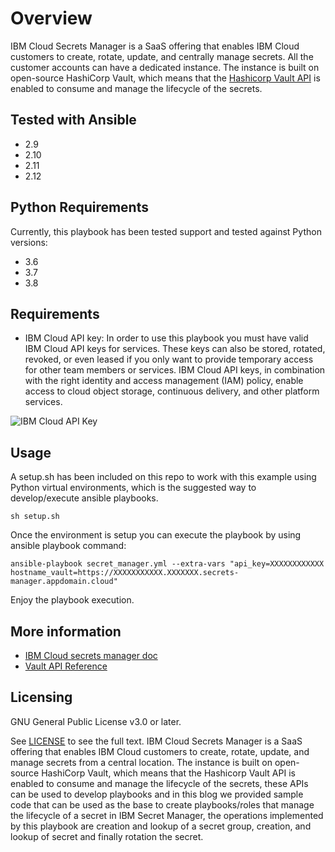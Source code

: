 # Overview

IBM Cloud Secrets Manager is a SaaS offering that enables IBM Cloud customers to create, rotate, update, and centrally manage secrets. All the customer accounts can have a dedicated instance. The instance is built on open-source HashiCorp Vault, which means that the [Hashicorp Vault API](https://cloud.ibm.com/docs/secrets-manager?topic=secrets-manager-vault-api) is enabled to consume and manage the lifecycle of the secrets.

## Tested with Ansible

* 2.9
* 2.10
* 2.11
* 2.12

## Python Requirements

Currently, this playbook has been tested support and tested against Python versions:
* 3.6
* 3.7
* 3.8

## Requirements

* IBM Cloud API key: In order to use this playbook you must have valid  IBM Cloud API keys for services. These keys can also be stored, rotated, revoked, or even leased if you only want to provide temporary access for other team members or services. IBM Cloud API keys, in combination with the right identity and access management (IAM) policy, enable access to cloud object storage, continuous delivery, and other platform services.

![IBM Cloud API Key](https://1.cms.s81c.com/sites/default/files/2020-10/Secrets%20Manager_624X351%403x-100.jpg)

## Usage
A setup.sh has been included on this repo to work with this example using Python virtual environments, which is the suggested way to develop/execute ansible playbooks.

```
sh setup.sh
```

Once the environment is setup you can execute the playbook by using ansible playbook command:
```
ansible-playbook secret_manager.yml --extra-vars "api_key=XXXXXXXXXXXX hostname_vault=https://XXXXXXXXXXX.XXXXXXX.secrets-manager.appdomain.cloud"
```

Enjoy the playbook execution. 

## More information

- [IBM Cloud secrets manager doc](https://cloud.ibm.com/docs/secrets-manager?topic=secrets-manager-what-is-secret&interface=ui)   
- [Vault API Reference](https://cloud.ibm.com/docs/secrets-manager?topic=secrets-manager-vault-api#vault-api-login)   

## Licensing

GNU General Public License v3.0 or later.

See [LICENSE](https://www.gnu.org/licenses/gpl-3.0.txt) to see the full text.
IBM Cloud Secrets Manager is a SaaS offering that enables IBM Cloud customers to create, rotate, update, and manage secrets from a central location. The instance is built on open-source HashiCorp Vault, which means that the Hashicorp Vault API is enabled to consume and manage the lifecycle of the secrets, these APIs can be used to develop playbooks and in this blog we provided sample code that can be used as the base to create playbooks/roles that manage the lifecycle of a secret in IBM Secret Manager, the operations implemented by this playbook are creation and lookup of a secret group, creation, and lookup of secret and finally rotation the secret.
